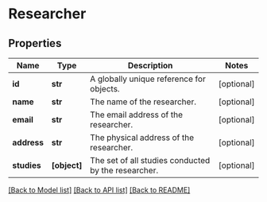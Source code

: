 # Researcher

## Properties
Name | Type | Description | Notes
------------ | ------------- | ------------- | -------------
**id** | **str** | A globally unique reference for objects. | [optional] 
**name** | **str** | The name of the researcher. | [optional] 
**email** | **str** | The email address of the researcher. | [optional] 
**address** | **str** | The physical address of the researcher. | [optional] 
**studies** | **[object]** | The set of all studies conducted by the researcher. | [optional] 

[[Back to Model list]](../README.md#documentation-for-models) [[Back to API list]](../README.md#documentation-for-api-endpoints) [[Back to README]](../README.md)


